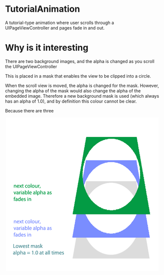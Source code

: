 # TutorialAnimation
A tutorial-type animation where user scrolls through a UIPageViewController and pages fade in and out.

# Why is it interesting

There are two background images, and the alpha is changed as you scroll the UIPageViewController

This is placed in a mask that enables the view to be clipped into a circle.

When the scroll view is moved, the alpha is changed for the mask. However, changing the alpha of the mask would also change the alpha of the embedded image. Therefore a new background mask is used (which always has an alpha of 1.0), and by definition this colour cannot be clear.

Because there are three 

<p align="center">
  <img src="https://github.com/stevencurtis/TutorialAnimation/blob/master/Circles.png" width="" height="">
</p>

